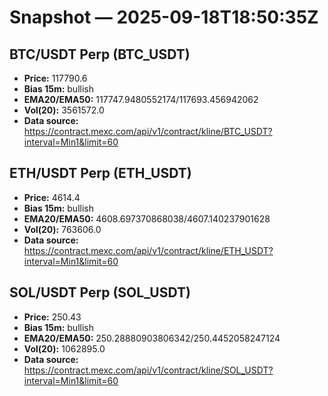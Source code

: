 # Snapshot — 2025-09-18T18:50:35Z

## BTC/USDT Perp (BTC_USDT)
- **Price:** 117790.6
- **Bias 15m:** bullish
- **EMA20/EMA50:** 117747.9480552174/117693.456942062
- **Vol(20):** 3561572.0
- **Data source:** https://contract.mexc.com/api/v1/contract/kline/BTC_USDT?interval=Min1&limit=60

## ETH/USDT Perp (ETH_USDT)
- **Price:** 4614.4
- **Bias 15m:** bullish
- **EMA20/EMA50:** 4608.697370868038/4607.140237901628
- **Vol(20):** 763606.0
- **Data source:** https://contract.mexc.com/api/v1/contract/kline/ETH_USDT?interval=Min1&limit=60

## SOL/USDT Perp (SOL_USDT)
- **Price:** 250.43
- **Bias 15m:** bullish
- **EMA20/EMA50:** 250.28880903806342/250.4452058247124
- **Vol(20):** 1062895.0
- **Data source:** https://contract.mexc.com/api/v1/contract/kline/SOL_USDT?interval=Min1&limit=60
